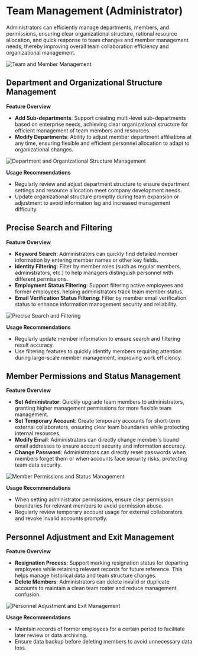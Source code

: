 # Team Management (Administrator)

Administrators can efficiently manage departments, members, and permissions, ensuring clear organizational structure, rational resource allocation, and quick response to team changes and member management needs, thereby improving overall team collaboration efficiency and organizational management.

![Team and Member Management](/images/team_mana_1.png)

## Department and Organizational Structure Management

**Feature Overview**
- **Add Sub-departments**: Support creating multi-level sub-departments based on enterprise needs, achieving clear organizational structure for efficient management of team members and resources.
- **Modify Departments**: Ability to adjust member department affiliations at any time, ensuring flexible and efficient personnel allocation to adapt to organizational changes.

![Department and Organizational Structure Management](/images/team_mana_2.png)

**Usage Recommendations**
- Regularly review and adjust department structure to ensure department settings and resource allocation meet company development needs.
- Update organizational structure promptly during team expansion or adjustment to avoid information lag and increased management difficulty.


## Precise Search and Filtering

**Feature Overview**
- **Keyword Search**: Administrators can quickly find detailed member information by entering member names or other key fields.
- **Identity Filtering**: Filter by member roles (such as regular members, administrators, etc.) to help managers distinguish personnel with different permissions.
- **Employment Status Filtering**: Support filtering active employees and former employees, helping administrators track team member status.
- **Email Verification Status Filtering**: Filter by member email verification status to enhance information management security and reliability.

![Precise Search and Filtering](/images/team_mana_3.png)

**Usage Recommendations**
- Regularly update member information to ensure search and filtering result accuracy.
- Use filtering features to quickly identify members requiring attention during large-scale member management, improving work efficiency.


## Member Permissions and Status Management

**Feature Overview**
- **Set Administrator**: Quickly upgrade team members to administrators, granting higher management permissions for more flexible team management.
- **Set Temporary Account**: Create temporary accounts for short-term external collaborators, ensuring clear team boundaries while protecting internal resources.
- **Modify Email**: Administrators can directly change member's bound email addresses to ensure account security and information accuracy.
- **Change Password**: Administrators can directly reset passwords when members forget them or when accounts face security risks, protecting team data security.

![Member Permissions and Status Management](/images/team_mana_4.png)

**Usage Recommendations**
- When setting administrator permissions, ensure clear permission boundaries for relevant members to avoid permission abuse.
- Regularly review temporary account usage for external collaborators and revoke invalid accounts promptly.


## Personnel Adjustment and Exit Management

**Feature Overview**
- **Resignation Process**: Support marking resignation status for departing employees while retaining relevant records for future reference. This helps manage historical data and team structure changes.
- **Delete Members**: Administrators can delete invalid or duplicate accounts to maintain a clean team roster and reduce management confusion.

![Personnel Adjustment and Exit Management](/images/team_mana_5.png)

**Usage Recommendations**
- Maintain records of former employees for a certain period to facilitate later review or data archiving.
- Ensure data backup before deleting members to avoid unnecessary data loss.